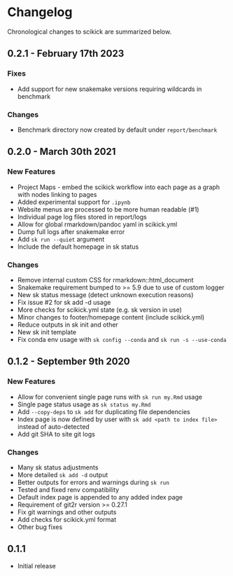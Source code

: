 # Changelog

Chronological changes to scikick are summarized below.

## 0.2.1 - February 17th 2023

### Fixes

- Add support for new snakemake versions requiring wildcards in benchmark

### Changes

- Benchmark directory now created by default under `report/benchmark`

## 0.2.0 - March 30th 2021

### New Features

- Project Maps - embed the scikick workflow into each page as a graph with nodes linking to pages 
- Added experimental support for `.ipynb`
- Website menus are processed to be more human readable (#1) 
- Individual page log files stored in report/logs
- Allow for global rmarkdown/pandoc yaml in scikick.yml
- Dump full logs after snakemake error
- Add `sk run --quiet` argument
- Include the default homepage in sk status

### Changes

- Remove internal custom CSS for rmarkdown::html_document
- Snakemake requirement bumped to >= 5.9 due to use of custom logger
- New sk status message (detect unknown execution reasons)
- Fix issue #2 for sk add -d usage
- More checks for scikick.yml state (e.g. sk version in use)
- Minor changes to footer/homepage content (include scikick.yml)
- Reduce outputs in sk init and other
- New sk init template
- Fix conda env usage with `sk config --conda` and `sk run -s --use-conda`

## 0.1.2 - September 9th 2020

### New Features

- Allow for convenient single page runs with `sk run my.Rmd` usage
- Single page status usage as `sk status my.Rmd`
- Add `--copy-deps` to `sk add` for duplicating file dependencies
- Index page is now defined by user with `sk add <path to index file>` 
instead of auto-detected
- Add git SHA to site git logs

### Changes

- Many sk status adjustments
- More detailed `sk add -d` output
- Better outputs for errors and warnings during `sk run`
- Tested and fixed renv compatibility
- Default index page is appended to any added index page
- Requirement of git2r version >= 0.27.1
- Fix git warnings and other outputs
- Add checks for scikick.yml format
- Other bug fixes

## 0.1.1

- Initial release
